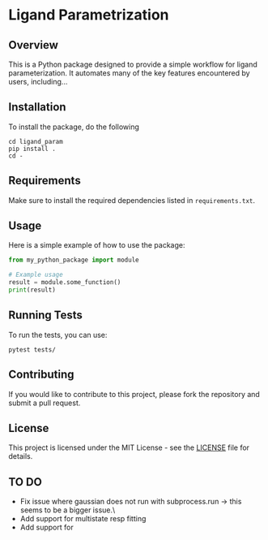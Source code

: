 # Ligand Parametrization

## Overview
This is a Python package designed to provide a simple workflow for ligand parameterization. It automates many of the 
key features encountered by users, including...

## Installation
To install the package, do the following

```
cd ligand_param
pip install .
cd -
```

## Requirements
Make sure to install the required dependencies listed in `requirements.txt`.

## Usage
Here is a simple example of how to use the package:

```python
from my_python_package import module

# Example usage
result = module.some_function()
print(result)
```

## Running Tests
To run the tests, you can use:

```
pytest tests/
```

## Contributing
If you would like to contribute to this project, please fork the repository and submit a pull request.

## License
This project is licensed under the MIT License - see the [LICENSE](LICENSE) file for details.

## TO DO

- Fix issue where gaussian does not run with subprocess.run -> this seems to be a bigger issue.\
- Add support for multistate resp fitting
- Add support for 
